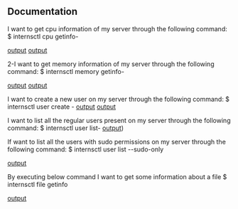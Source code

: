 
## Documentation
[](./)
I want to get cpu information of my server through the following command:
$ internsctl cpu getinfo-

[output](./lc-1.png)
[output](./lc%20help%20command.png)

2-I want to get memory information of my server through the following command:
$ internsctl memory getinfo-

[output](./lc-2.png)
[output](./lc%20help%20command.png)

I want to create a new user on my server through the following command:
$ internsctl user create <username>-
[output](./user%20created.png)
[output](./lc%20help%20command.png)



I want to list all the regular users present on my server through the following command:
$ internsctl user list-
[output](./user%20created.png))

If want to list all the users with sudo permissions on my server through the following command:
$ internsctl user list --sudo-only

[output](./Screenshot%202024-01-10%20170904.png)

By executing below command I want to get some information about a file
$ internsctl file getinfo <file-name>

[output](./lc%20help%20command.png)
